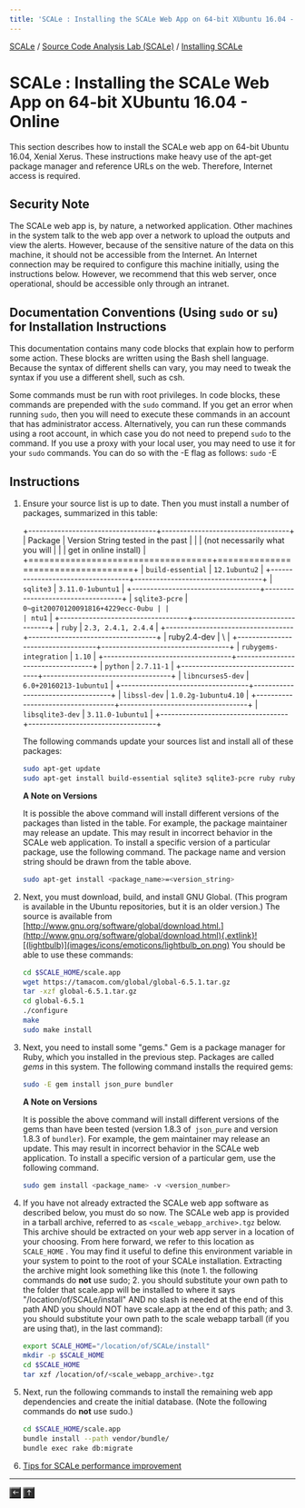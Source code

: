 ```yaml
---
title: 'SCALe : Installing the SCALe Web App on 64-bit XUbuntu 16.04 - Online'
---
```

[SCALe](index.md) / [Source Code Analysis Lab (SCALe)](Welcome.md) / [Installing SCALe](Installing-SCALe.md)
<!-- <legal> -->
<!-- SCALe version r.6.2.2.2.A -->
<!--  -->
<!-- Copyright 2020 Carnegie Mellon University. -->
<!--  -->
<!-- NO WARRANTY. THIS CARNEGIE MELLON UNIVERSITY AND SOFTWARE ENGINEERING -->
<!-- INSTITUTE MATERIAL IS FURNISHED ON AN "AS-IS" BASIS. CARNEGIE MELLON -->
<!-- UNIVERSITY MAKES NO WARRANTIES OF ANY KIND, EITHER EXPRESSED OR -->
<!-- IMPLIED, AS TO ANY MATTER INCLUDING, BUT NOT LIMITED TO, WARRANTY OF -->
<!-- FITNESS FOR PURPOSE OR MERCHANTABILITY, EXCLUSIVITY, OR RESULTS -->
<!-- OBTAINED FROM USE OF THE MATERIAL. CARNEGIE MELLON UNIVERSITY DOES NOT -->
<!-- MAKE ANY WARRANTY OF ANY KIND WITH RESPECT TO FREEDOM FROM PATENT, -->
<!-- TRADEMARK, OR COPYRIGHT INFRINGEMENT. -->
<!--  -->
<!-- Released under a MIT (SEI)-style license, please see COPYRIGHT file or -->
<!-- contact permission@sei.cmu.edu for full terms. -->
<!--  -->
<!-- [DISTRIBUTION STATEMENT A] This material has been approved for public -->
<!-- release and unlimited distribution.  Please see Copyright notice for -->
<!-- non-US Government use and distribution. -->
<!--  -->
<!-- DM19-1274 -->
<!-- </legal> -->

SCALe : Installing the SCALe Web App on 64-bit XUbuntu 16.04 - Online
======================================================================

This section describes how to install the SCALe web app on 64-bit Ubuntu
16.04, Xenial Xerus.  These instructions make heavy use of the
apt-get package manager and reference URLs on the web. Therefore,
Internet access is required.

Security Note
-------------

The SCALe web app is, by nature, a networked application. Other machines
in the system talk to the web app over a network to upload the outputs
and view the alerts. However, because of the sensitive nature of
the data on this machine, it should not be accessible from the Internet.
An Internet connection may be required to configure this machine
initially, using the instructions below. However, we recommend that this
web server, once operational, should be accessible only through an
intranet.

Documentation Conventions (Using `sudo` or `su`) for Installation Instructions
------------------------------------------------------------------------------

This documentation contains many code blocks that explain how to perform
some action. These blocks are written using the Bash shell language.
Because the syntax of different shells can vary, you may need to tweak
the syntax if you use a different shell, such as csh.

Some commands must be run with root privileges. In code blocks, these
commands are prepended with the  `sudo` command. If you get an error
when running `sudo`, then you will need to execute these commands in an
account that has administrator access. Alternatively, you can run these
commands using a root account, in which case you do not need to
prepend `sudo` to the command. If you use a proxy with your local user,
you may need to use it for your `sudo` commands. You can do so with
the -E flag as follows: `sudo` -E

Instructions
-------------

1.  Ensure your source list is up to date. Then you must install a
    number of packages, summarized in this table:

    +-----------------------------------+-----------------------------------+
    | Package                           | Version String tested in the past |
    |                                   | (not necessarily what you will    |
    |                                   | get in online install)            |
    +===================================+===================================+
    | `build-essential`                 | `12.1ubuntu2`                     |
    +-----------------------------------+-----------------------------------+
    | `sqlite3`                         | `3.11.0-1ubuntu1`                 |
    +-----------------------------------+-----------------------------------+
    | `sqlite3-pcre`                    | `0~git20070120091816+4229ecc-0ubu |
    |                                   | ntu1`                             |
    +-----------------------------------+-----------------------------------+
    | `ruby`                            | `2.3, 2.4.1, 2.4.4`               |
    +-----------------------------------+-----------------------------------+
    |     ruby2.4-dev                   | \                                 |
    +-----------------------------------+-----------------------------------+
    | `rubygems-integration`            | `1.10`                            |
    +-----------------------------------+-----------------------------------+
    | `python`                          | `2.7.11-1`                        |
    +-----------------------------------+-----------------------------------+
    | `libncurses5-dev`                 | `6.0+20160213-1ubuntu1`           |
    +-----------------------------------+-----------------------------------+
    | `libssl-dev`                      | `1.0.2g-1ubuntu4.10`              |
    +-----------------------------------+-----------------------------------+
    | `libsqlite3-dev`                  | `3.11.0-1ubuntu1`                 |
    +-----------------------------------+-----------------------------------+

    The following commands update your sources list and install all of
    these packages:

    ```sh
    sudo apt-get update
    sudo apt-get install build-essential sqlite3 sqlite3-pcre ruby ruby2.3-dev rubygems-integration python libncurses5-dev libssl-dev libsqlite3-dev
    ```

    **A Note on Versions**

    It is possible the above command will install different versions of
    the packages than listed in the table.  For example, the package
    maintainer may release an update.  This may result in incorrect
    behavior in the SCALe web application.  To install a specific
    version of a particular package, use the following command.  The
    package name and version string should be drawn from the table
    above.

    ```sh
    sudo apt-get install <package_name>=<version_string>
    ```

1.  Next, you must download, build, and install GNU Global.  (This
    program is available in the Ubuntu repositories, but it is an older
    version.) The source is available from [http://www.gnu.org/software/global/download.html.](http://www.gnu.org/software/global/download.html){.extlink}![(lightbulb)](images/icons/emoticons/lightbulb_on.png) You
    should be able to use these commands:

    ```sh
    cd $SCALE_HOME/scale.app
    wget https://tamacom.com/global/global-6.5.1.tar.gz
    tar -xzf global-6.5.1.tar.gz
    cd global-6.5.1
    ./configure
    make
    sudo make install
    ```

2.  Next, you need to install some "gems."  Gem is a package manager
    for Ruby, which you installed in the previous step. Packages are
    called *gems* in this system. The following command installs the
    required gems:

    ```sh
    sudo -E gem install json_pure bundler
    ```

    **A Note on Versions**

    It is possible the above command will install different versions of
    the gems than have been tested (version 1.8.3 of` json_pure` and
    version 1.8.3 of `bundler`).  For example, the gem maintainer may
    release an update.  This may result in incorrect behavior in the
    SCALe web application. To install a specific version of a particular
    gem, use the following command.

    ```sh
    sudo gem install <package_name> -v <version_number>
    ```

3.  If you have not already extracted the SCALe web app software as
    described below, you must do so now.  The SCALe web app is provided
    in a tarball archive, referred to as `<scale_webapp_archive>.tgz`
    below. This archive should be extracted on your web app server in a
    location of your choosing. From here forward, we refer to this
    location as `SCALE_HOME` . You may find it useful to define this
    environment variable in your system to point to the root of your
    SCALe installation. Extracting the archive might look something like
    this (note 1. the following commands do **not** use sudo; 2. you
    should substitute your own path to the folder that scale.app will be
    installed to where it says "/location/of/SCALe/install" AND no slash
    is needed at the end of this path AND you should NOT have scale.app
    at the end of this path; and 3. you should substitute your own path
    to the scale webapp tarball (if you are using that), in the last
    command):

    ```sh
    export SCALE_HOME="/location/of/SCALe/install"
    mkdir -p $SCALE_HOME
    cd $SCALE_HOME
    tar xzf /location/of/<scale_webapp_archive>.tgz
    ```

4.  Next, run the following commands to install the remaining web app
    dependencies and create the initial database. (Note the following
    commands do **not** use sudo.)

    ```sh
    cd $SCALE_HOME/scale.app
    bundle install --path vendor/bundle/
    bundle exec rake db:migrate
    ```

5. [Tips for SCALe performance improvement](Tips-for-SCALe-performance-improvement.md)

------------------------------------------------------------------------

[![](attachments/arrow_left.png)](Installing-SCALe.md)
[![](attachments/arrow_up.png)](Welcome.md)
